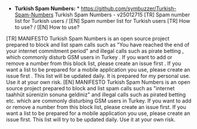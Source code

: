 * **Turkish Spam Numbers:** * https://github.com/symbuzzer/Turkish-Spam-Numbers
Turkish Spam Numbers - v25012715
[TR] Spam number list for Turkish users / [EN] Spam number list for Turkish users
[TR] How to use? / [EN] How to use?

[TR] MANIFESTO
Turkish Spam Numbers is an open source project prepared to block and list spam calls such as "You have reached the end of your internet commitment period" and illegal calls such as pirate betting , which commonly disturb GSM users in Turkey .
If you want to add or remove a number from this block list, please create an issue first .
If you want a list to be prepared for a mobile application you use, please create an issue first .
This list will be updated daily.
It is prepared for my personal use. Use it at your own risk.
[EN] MANIFESTO
Turkish Spam Numbers is an open source project prepared to block and list spam calls such as "internet taahhüt sürenizin sonuna geldiniz" and illegal calls such as pirated betting etc. which are commonly disturbing GSM users in Turkey.
If you want to add or remove a number from this block list, please create an issue first.
If you want a list to be prepared for a mobile application you use, please create an issue first.
This list will try to be updated daily.
 Use it at your own risk.
